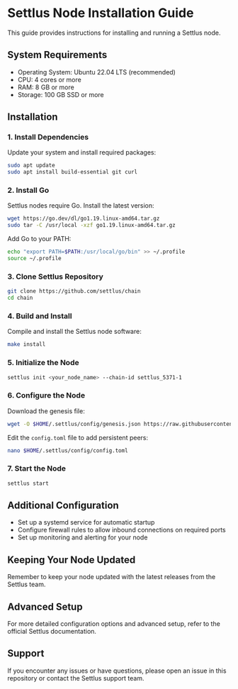 # Settlus Node Installation Guide

This guide provides instructions for installing and running a Settlus node.

## System Requirements

- Operating System: Ubuntu 22.04 LTS (recommended)
- CPU: 4 cores or more
- RAM: 8 GB or more 
- Storage: 100 GB SSD or more

## Installation

### 1. Install Dependencies

Update your system and install required packages:

```bash
sudo apt update
sudo apt install build-essential git curl
```

### 2. Install Go

Settlus nodes require Go. Install the latest version:

```bash
wget https://go.dev/dl/go1.19.linux-amd64.tar.gz
sudo tar -C /usr/local -xzf go1.19.linux-amd64.tar.gz
```

Add Go to your PATH:

```bash
echo "export PATH=$PATH:/usr/local/go/bin" >> ~/.profile
source ~/.profile
```

### 3. Clone Settlus Repository

```bash
git clone https://github.com/settlus/chain
cd chain
```

### 4. Build and Install

Compile and install the Settlus node software:

```bash
make install
```

### 5. Initialize the Node

```bash
settlus init <your_node_name> --chain-id settlus_5371-1
```

### 6. Configure the Node

Download the genesis file:

```bash
wget -O $HOME/.settlus/config/genesis.json https://raw.githubusercontent.com/settlus/chain/main/genesis.json
```

Edit the `config.toml` file to add persistent peers:

```bash
nano $HOME/.settlus/config/config.toml
```

### 7. Start the Node

```bash
settlus start
```

## Additional Configuration

- Set up a systemd service for automatic startup
- Configure firewall rules to allow inbound connections on required ports
- Set up monitoring and alerting for your node

## Keeping Your Node Updated

Remember to keep your node updated with the latest releases from the Settlus team.

## Advanced Setup

For more detailed configuration options and advanced setup, refer to the official Settlus documentation.

## Support

If you encounter any issues or have questions, please open an issue in this repository or contact the Settlus support team.

